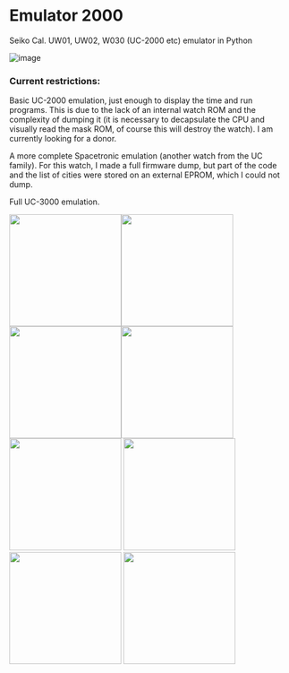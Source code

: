 # Emulator 2000
Seiko Cal. UW01, UW02, W030 (UC-2000 etc) emulator in Python

![image](https://user-images.githubusercontent.com/31337838/213396640-1a855514-b922-4f45-bfe8-7b6bddc4482a.png)

### Current restrictions:
Basic UC-2000 emulation, just enough to display the time and run programs. This is due to the lack of an internal watch ROM and the complexity of dumping it (it is necessary to decapsulate the CPU and visually read the mask ROM, of course this will destroy the watch). I am currently looking for a donor.

A more complete Spacetroniс emulation (another watch from the UC family). For this watch, I made a full firmware dump, but part of the code and the list of cities were stored on an external EPROM, which I could not dump.

Full UC-3000 emulation.

<img src="https://user-images.githubusercontent.com/31337838/213409176-c8c95364-bccd-48a5-9c0f-058f33c036f3.png" width="200"><img src="https://user-images.githubusercontent.com/31337838/213409460-6c8d3977-a5d1-44f2-905c-1cffea8b2701.png" width="200"><img src="https://user-images.githubusercontent.com/31337838/213412492-2dfcd1e5-13b5-4cc5-99bd-3d0f0f22d3d8.png" width="200"><img src="https://user-images.githubusercontent.com/31337838/213409700-96d863c3-bc84-42d9-8036-40b51c004b31.png" width="200"><img src="https://user-images.githubusercontent.com/31337838/213413170-f37c5bcd-5a6b-4899-a4c0-67190b1654b9.png" width="200">
<img src="https://user-images.githubusercontent.com/31337838/213409854-bd1db373-3a2b-4a14-9bd5-177b77d32557.png" width="200"><img src="https://user-images.githubusercontent.com/31337838/214400263-1a512171-9c25-4b53-9214-e2bdee7f647b.png" width="200">
<img src="https://user-images.githubusercontent.com/31337838/214400799-e1dec7d5-096b-4cf6-a42f-f9db78892c31.png" width="200">


